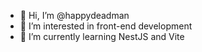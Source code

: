 - 👋 Hi, I’m @happydeadman
- 👀 I’m interested in front-end development
- 🌱 I’m currently learning NestJS and Vite

<!---
happydeadman/happydeadman is a ✨ special ✨ repository because its `README.md` (this file) appears on your GitHub profile.
You can click the Preview link to take a look at your changes.
--->
